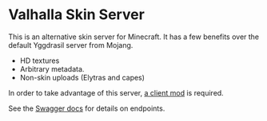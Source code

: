 # Valhalla Skin Server

This is an alternative skin server for Minecraft. It has a few benefits over
 the default Yggdrasil server from Mojang.

- HD textures
- Arbitrary metadata.
- Non-skin uploads (Elytras and capes)

In order to take advantage of this server, [a client mod](https://github.com/MineLittlePony/HDSkins) is required.

See the [Swagger docs](https://skins.minelittlepony-mod.com/docs) for details on endpoints.
